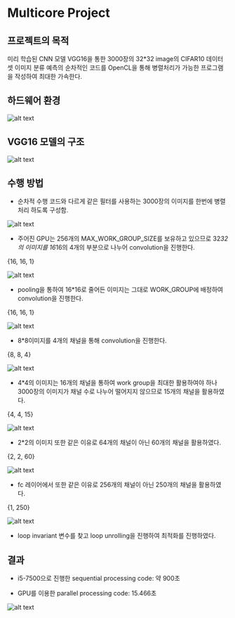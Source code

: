 # Multicore Project

## 프로젝트의 목적

  미리 학습된 CNN 모델 VGG16을 통한 3000장의 32*32 image의 CIFAR10 데이터 셋 이미지 분류 예측의 순차적인 코드를 
  OpenCL을 통해 병렬처리가 가능한 프로그램을 작성하여 최대한 가속한다.
  

## 하드웨어 환경

![alt text](https://github.com/Dice6fg/multicore/blob/master/about/device.JPG)

## VGG16 모델의 구조

![alt text](https://github.com/Dice6fg/multicore/blob/master/about/vgg16.JPG)

## 수행 방법

- 순차적 수행 코드와 다르게 같은 필터를 사용하는 3000장의 이미지를 한번에 병렬처리 하도록 구성함.

![alt text](https://github.com/Dice6fg/multicore/blob/master/about/input%20order.JPG)

- 주어진 GPU는 256개의 MAX_WORK_GROUP_SIZE를 보유하고 있으므로 32*32의 이미지를 16*16의 4개의 부분으로 나누어 convolution을 진행한다.

{16, 16, 1}

![alt text](https://github.com/Dice6fg/multicore/blob/master/about/32.JPG)

- pooling을 통하여 16*16로 줄어든 이미지는 그대로 WORK_GROUP에 배정하여 convolution을 진행한다.

{16, 16, 1}

![alt text](https://github.com/Dice6fg/multicore/blob/master/about/16.JPG)

- 8*8이미지를 4개의 채널을 통해 convolution을 진행한다.

{8, 8, 4}

![alt text](https://github.com/Dice6fg/multicore/blob/master/about/8.JPG)

- 4*4의 이미지는 16개의 채널을 통하여 work group을 최대한 활용하여야 하나 3000장의 이미지가 채널 수로 나누어 떨어지지 않으므로 15개의 채널을 활용하였다.

{4, 4, 15}

![alt text](https://github.com/Dice6fg/multicore/blob/master/about/4.JPG)

- 2*2의 이미지 또한 같은 이유로 64개의 채널이 아닌 60개의 채널을 활용하였다.

{2, 2, 60}

![alt text](https://github.com/Dice6fg/multicore/blob/master/about/2.JPG)

- fc 레이어에서 또한 같은 이유로 256개의 채널이 아닌 250개의 채널을 활용하였다.

{1, 250}

![alt text](https://github.com/Dice6fg/multicore/blob/master/about/fc.JPG)

- loop invariant 변수를 찾고 loop unrolling을 진행하여 최적화를 진행하였다.

## 결과

- i5-7500으로 진행한 sequential processing code: 약 900초

- GPU를 이용한 parallel processing code: 15.466초

![alt text](https://github.com/Dice6fg/multicore/blob/master/about/result.JPG)
